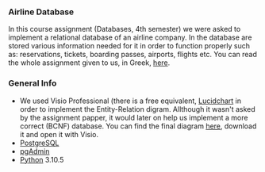 ### Airline Database
In this course assignment (Databases, 4th semester) we were asked to implement a relational database of an airline company. In the database are stored various information needed for it in order to function properly such as: reservations, tickets, boarding passes, airports, flights etc. You can read the whole assignment given to us, in Greek, [here](https://github.com/vagman/database-class/blob/main/assignment/assignment2022.pdf).

### General Info
* We used Visio Professional (there is a free equivalent, [Lucidchart](https://www.lucidchart.com/) in order to implement the Entity-Relation digram. Allthough it wasn't asked by the assignment papper, it would later on help us implement a more correct (BCNF) database. You can find the final diagram [here](https://github.com/vagman/database-class/blob/main/assignment/AairlineDB.vsdx), download it and open it with Visio.
* [PostgreSQL](https://www.postgresql.org/)
* [pgAdmin](https://www.pgadmin.org/)
* [Python](https://www.python.org/) 3.10.5
